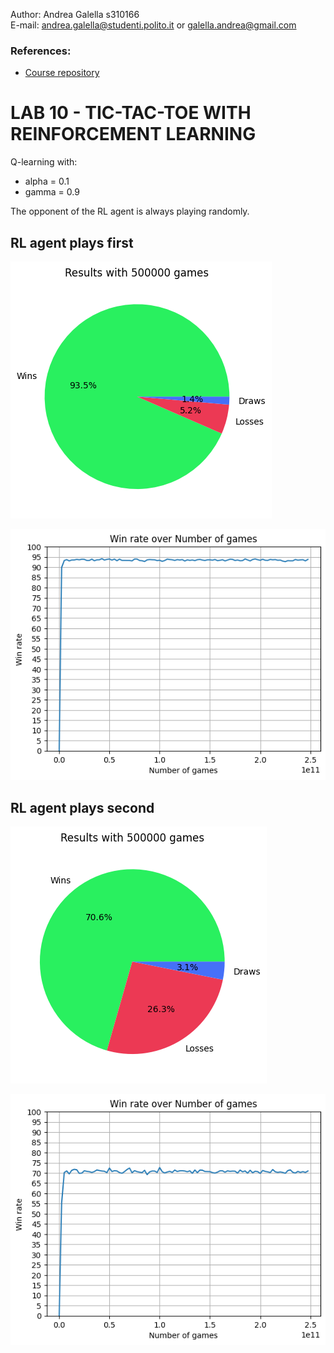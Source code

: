 Author: Andrea Galella s310166
</br>
E-mail: <andrea.galella@studenti.polito.it> or <galella.andrea@gmail.com>
</br>
### References:
  - [Course repository](https://github.com/squillero/computational-intelligence)

# LAB 10 - TIC-TAC-TOE WITH REINFORCEMENT LEARNING

Q-learning with:

- alpha = 0.1
- gamma = 0.9

The opponent of the RL agent is always playing randomly.

## RL agent plays first

![RL agent plays first - Pie Chart](https://github.com/andrea-ga/computational-intelligence/blob/main/labs/lab10/img/rl-pie-1.png)

![RL agent plays first - Graph](https://github.com/andrea-ga/computational-intelligence/blob/main/labs/lab10/img/rl-graph-1.png)

## RL agent plays second

![RL agent plays second - Pie Chart](https://github.com/andrea-ga/computational-intelligence/blob/main/labs/lab10/img/rl-pie-2.png)

![RL agent plays second - Graph](https://github.com/andrea-ga/computational-intelligence/blob/main/labs/lab10/img/rl-graph-2.png)
